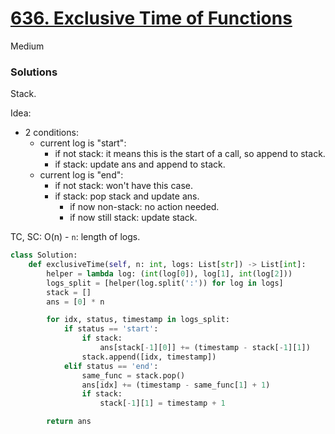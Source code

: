# [636. Exclusive Time of Functions](https://leetcode.com/problems/exclusive-time-of-functions/description/?envType=company&envId=facebook&favoriteSlug=facebook-thirty-days)

Medium

### Solutions
Stack.

Idea:
- 2 conditions:
  - current log is "start":
    - if not stack: it means this is the start of a call, so append to stack.
    - if stack: update ans and append to stack.
  - current log is "end":
    - if not stack: won't have this case.
    - if stack: pop stack and update ans.
      - if now non-stack: no action needed.
      - if now still stack: update stack.

TC, SC: O(n) - `n`: length of logs.

```python
class Solution:
    def exclusiveTime(self, n: int, logs: List[str]) -> List[int]:
        helper = lambda log: (int(log[0]), log[1], int(log[2]))
        logs_split = [helper(log.split(':')) for log in logs]
        stack = []
        ans = [0] * n

        for idx, status, timestamp in logs_split:
            if status == 'start':
                if stack:
                    ans[stack[-1][0]] += (timestamp - stack[-1][1])
                stack.append([idx, timestamp])
            elif status == 'end':
                same_func = stack.pop()
                ans[idx] += (timestamp - same_func[1] + 1)
                if stack:
                    stack[-1][1] = timestamp + 1

        return ans
```
